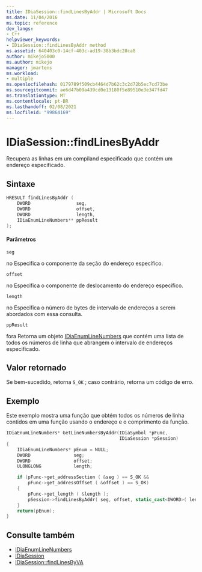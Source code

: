 ```yaml
---
title: IDiaSession::findLinesByAddr | Microsoft Docs
ms.date: 11/04/2016
ms.topic: reference
dev_langs:
- C++
helpviewer_keywords:
- IDiaSession::findLinesByAddr method
ms.assetid: 640403c0-14cf-403c-ad19-38b3bdc28ca8
author: mikejo5000
ms.author: mikejo
manager: jmartens
ms.workload:
- multiple
ms.openlocfilehash: 0179789f509cb4464d7b62c3c2d72b5ec7cd73be
ms.sourcegitcommit: ae6d47b09a439cd0e13180f5e89510e3e347fd47
ms.translationtype: MT
ms.contentlocale: pt-BR
ms.lasthandoff: 02/08/2021
ms.locfileid: "99864169"
---
```

# <a name="idiasessionfindlinesbyaddr"></a>IDiaSession::findLinesByAddr
Recupera as linhas em um compiland especificado que contém um endereço especificado.

## <a name="syntax"></a>Sintaxe

```C++
HRESULT findLinesByAddr (
    DWORD                 seg,
    DWORD                 offset,
    DWORD                 length,
    IDiaEnumLineNumbers** ppResult
);
```

#### <a name="parameters"></a>Parâmetros
`seg`

no Especifica o componente da seção do endereço específico.

`offset`

no Especifica o componente de deslocamento do endereço específico.

`length`

no Especifica o número de bytes de intervalo de endereços a serem abordados com essa consulta.

`ppResult`

fora Retorna um objeto [IDiaEnumLineNumbers](../../debugger/debug-interface-access/idiaenumlinenumbers.md) que contém uma lista de todos os números de linha que abrangem o intervalo de endereços especificado.

## <a name="return-value"></a>Valor retornado
Se bem-sucedido, retorna `S_OK` ; caso contrário, retorna um código de erro.

## <a name="example"></a>Exemplo
Este exemplo mostra uma função que obtém todos os números de linha contidos em uma função usando o endereço e o comprimento da função.

```C++
IDiaEnumLineNumbers* GetLineNumbersByAddr(IDiaSymbol *pFunc,
                                          IDiaSession *pSession)
{
    IDiaEnumLineNumbers* pEnum = NULL;
    DWORD                seg;
    DWORD                offset;
    ULONGLONG            length;

    if (pFunc->get_addressSection ( &seg ) == S_OK &&
        pFunc->get_addressOffset ( &offset ) == S_OK)
    {
        pFunc->get_length ( &length );
        pSession->findLinesByAddr( seg, offset, static_cast<DWORD>( length ), &pEnum );
    }
    return(pEnum);
}
```

## <a name="see-also"></a>Consulte também
- [IDiaEnumLineNumbers](../../debugger/debug-interface-access/idiaenumlinenumbers.md)
- [IDiaSession](../../debugger/debug-interface-access/idiasession.md)
- [IDiaSession::findLinesByVA](../../debugger/debug-interface-access/idiasession-findlinesbyva.md)

